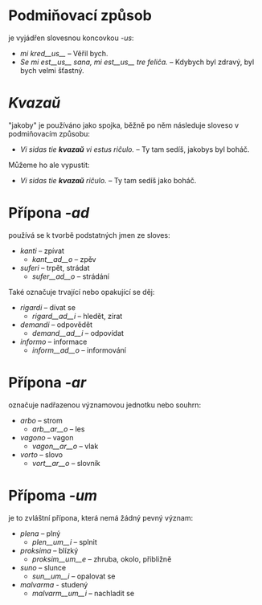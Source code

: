 # Podmiňovací způsob

je vyjádřen slovesnou koncovkou *-us*:

- *mi kred__us__* – Věřil bych.
- *Se mi est__us__ sana, mi est__us__ tre feliĉa.* – Kdybych byl zdravý, byl bych velmi šťastný.

# *Kvazaŭ*

"jakoby" je používáno jako spojka, běžně po něm následuje sloveso v podmiňovacím způsobu:

- *Vi sidas tie __kvazaŭ__ vi estus riĉulo.* – Ty tam sedíš, jakobys byl boháč.

Můžeme ho ale vypustit:

- *Vi sidas tie __kvazaŭ__ riĉulo.* – Ty tam sedíš jako boháč.
 
# Přípona *-ad*

používá se k tvorbě podstatných jmen ze sloves:

- *kanti* – zpívat
	- *kant__ad__o* – zpěv
- *suferi* – trpět, strádat
	- *sufer__ad__o* – strádání

Také označuje trvající nebo opakující se děj:

- *rigardi* – dívat se
	- *rigard__ad__i* – hledět, zírat
- *demandi* – odpovědět
	- *demand__ad__i* – odpovídat
- *informo* – informace
	- *inform__ad__o* – informování


# Přípona *-ar*

označuje nadřazenou významovou jednotku nebo souhrn:

- *arbo* – strom
	- *arb__ar__o* – les
- *vagono* – vagon
	- *vagon__ar__o* – vlak
- *vorto* – slovo
	- *vort__ar__o* – slovník
 

# Přípoma *-um*

je to zvláštní přípona, která nemá žádný pevný význam:

- *plena* – plný
	-  *plen__um__i* – splnit
- *proksima* – blízký 
	-  *proksim__um__e* – zhruba, okolo, přibližně
- *suno* – slunce
	- *sun__um__i* – opalovat se
- *malvarma* - studený
	- *malvarm__um__i* – nachladit se
 

